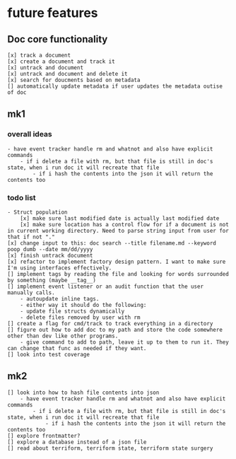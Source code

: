 # future features 

## Doc core functionality
    [x] track a document 
    [x] create a document and track it
    [x] untrack and document
    [x] untrack and document and delete it
    [x] search for doucments based on metadata
    [] automatically update metadata if user updates the metadata outise of doc 

## mk1 
### overall ideas
    - have event tracker handle rm and whatnot and also have explicit commands   
        - if i delete a file with rm, but that file is still in doc's state, when i run doc it will recreate that file
            - if i hash the contents into the json it will return the contents too 

### todo list 
    - Struct population 
        [x] make sure last modified date is actually last modified date
        [x] make sure location has a control flow for if a document is not in current working directory. Need to parse string input from user for that if not "."
    [x] change input to this: doc search --title filename.md --keyword poop dumb --date mm/dd/yyyy
    [x] finish untrack document
    [x] refactor to implement factory design pattern. I want to make sure I'm using interfaces effectively.
    [] implement tags by reading the file and looking for words surrounded by something (maybe __tag__)
    [] implement event listener or an audit function that the user manually calls. 
        - autoupdate inline tags.
        - either way it should do the following: 
        - update file structs dynamically 
        - delete files removed by user with rm 
    [] create a flag for cmd/track to track everything in a directory
    [] figure out how to add doc to my path and store the code somewhere other than dev like other programs.
        - give command to add to path, leave it up to them to run it. They can change that func as needed if they want. 
    [] look into test coverage
## mk2 
    [] look into how to hash file contents into json
        - have event tracker handle rm and whatnot and also have explicit commands   
            - if i delete a file with rm, but that file is still in doc's state, when i run doc it will recreate that file
                - if i hash the contents into the json it will return the contents too 
    [] explore frontmatter?
    [] explore a database instead of a json file
    [] read about terriform, terriform state, terriform state surgery  
